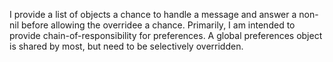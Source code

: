 I provide a list of objects a chance to handle a message and answer a non-nil before allowing the overridee a chance.  Primarily, I am intended to provide chain-of-responsibility for preferences.  A global preferences object is shared by most, but need to be selectively overridden.